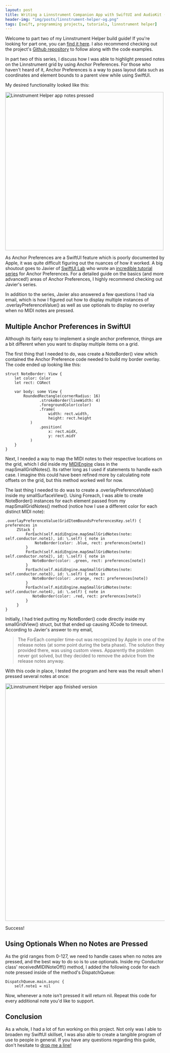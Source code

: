 ```yaml
---
layout: post
title: Writing a Linnstrument Companion App with SwiftUI and AudioKit (Part 2)
header-img: "img/posts/linnstrument-helper-og.png"
tags: [swift, programming projects, tutorials, linnstrument helper]
---
```


Welcome to part two of my Linnstrument Helper build guide! If you're looking for part one, you can [find it here](https://markjames.dev/2020-05-06-writing-a-midi-controller-app-part-one/). I also recommend checking out the project's [Github repository](https://github.com/markjamesm/linnstrument-helper) to follow along with the code examples.

In part two of this series, I discuss how I was able to highlight pressed notes on the Linnstrument grid by using Anchor Preferences. For those who haven't heard of it, Anchor Preferences is a way to pass layout data such as coordinates and element bounds to a parent view while using SwiftUI.

My desired functionality looked like this:

<img width="500" alt="Linnstrument Helper app notes pressed" src="https://user-images.githubusercontent.com/20845425/81235206-65a89680-8fc8-11ea-8263-c4213f40e66c.png"> 

As Anchor Preferences are a SwiftUI feature which is poorly documented by Apple, it was quite difficult figuring out the nuances of how it worked. A big shoutout goes to Javier of [SwiftUI Lab](https://swiftui-lab.com/) who wrote an [incredible tutorial series](https://swiftui-lab.com/communicating-with-the-view-tree-part-1/) for Anchor Preferences. For a detailed guide on the basics (and more advanced!) areas of Anchor Preferences, I highly recommend checking out Javier's series.

In addition to the series, Javier also answered a few questions I had via email, which is how I figured out how to display multiple instances of .overlayPreferenceValue() as well as use optionals to display no overlay when no MIDI notes are pressed.

## Multiple Anchor Preferences in SwiftUI

Although its fairly easy to implement a single anchor preference, things are a bit different when you want to display multiple items on a grid.

The first thing that I needed to do, was create a NoteBorder() view which contained the Anchor Preference code needed to build my border overlay. The code ended up looking like this:

```
struct NoteBorder: View {
    let color: Color
    let rect: CGRect
    
    var body: some View {
        RoundedRectangle(cornerRadius: 16)
               .strokeBorder(lineWidth: 4)
               .foregroundColor(color)
               .frame(
                   width: rect.width,
                   height: rect.height
           )
               .position(
                   x: rect.midX,
                   y: rect.midY
           )
    }
}
```

Next, I needed a way to map the MIDI notes to their respective locations on the grid, which I did inside my [MIDIEngine](https://github.com/markjamesm/linnstrument-helper/blob/master/LinnstrumentHelper/Model/MIDIEngine.swift) class in the mapSmallGridNotes(). Its rather long as I used if statements to handle each case. I imagine this could have been refined more by calculating note offsets on the grid, but this method worked well for now.

The last thing I needed to do was to create a .overlayPreferenceValue() inside my smallSurfaceView(). Using Foreach, I was able to create NoteBorder() instances for each element passed from my mapSmallGridNotes() method (notice how I use a different color for each distinct MIDI note):

```
.overlayPreferenceValue(GridItemBoundsPreferencesKey.self) { preferences in
     ZStack {
         ForEach(self.midiEngine.mapSmallGridNotes(note: self.conductor.note1), id: \.self) { note in
             NoteBorder(color: .blue, rect: preferences[note])
         }
         ForEach(self.midiEngine.mapSmallGridNotes(note: self.conductor.note2), id: \.self) { note in
            NoteBorder(color: .green, rect: preferences[note])
         }
         ForEach(self.midiEngine.mapSmallGridNotes(note: self.conductor.note3), id: \.self) { note in
            NoteBorder(color: .orange, rect: preferences[note])
         }
         ForEach(self.midiEngine.mapSmallGridNotes(note: self.conductor.note4), id: \.self) { note in
            NoteBorder(color: .red, rect: preferences[note])
         }
     }
}
``` 
Initially, I had tried putting my NoteBorder() code directly inside my smallGridView() struct, but that ended up causing XCode to timeout. According to Javier's answer to my email, 

>The ForEach compiler time-out was recognized by Apple in one of the release notes (at some point during the beta phase). The solution they provided there, was using custom views. Apparently the problem never got solved, but they decided to remove the advice from the release notes anyway.

With this code in place, I tested the program and here was the result when I pressed several notes at once:

<img width="750" alt="Linnstrument Helper app finished version" src="https://user-images.githubusercontent.com/20845425/81113716-aaf89580-8eee-11ea-8732-0b1a486deceb.png"> 

Success!

## Using Optionals When no Notes are Pressed

As the grid ranges from 0-127, we need to handle cases when no notes are pressed, and the best way to do so is to use optionals. Inside my Conductor class' receivedMIDINoteOff() method, I added the following code for each note pressed inside of the method's DispatchQueue:

```
DispatchQueue.main.async {
    self.note1 = nil
```

Now, whenever a note isn't pressed it will return nil. Repeat this code for every additional note you'd like to support.

## Conclusion

As a whole, I had a lot of fun working on this project. Not only was I able to broaden my SwiftUI skillset, I was also able to create a tangible program of use to people in general. If you have any questions regarding this guide, don't hesitate to [drop me a line!](https://markjames.dev/contact)
